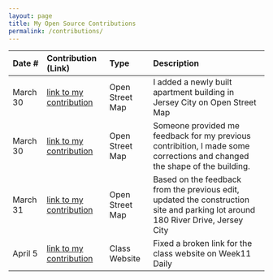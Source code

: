 ```yaml
---
layout: page
title: My Open Source Contributions
permalink: /contributions/
---
```


<!--
Type of the contribution should be "Wikipedia edit", "OpenStreet Map feature", "Documentation", "Course website", "Blog",
"Browser Add-on", etc.

The description should include a brief summary of what you did.

The link should bring us to a public page that shows your contribution. 

Replace the first row with your own contribution. 

-->





| Date #       | Contribution (Link)  | Type  | Description |
|---|:---|:---|:---|
| March 30   | [link to my contribution](https://www.openstreetmap.org/changeset/119127771)    | Open Street Map    |   I added a newly built apartment building in Jersey City on Open Street Map    |
| March 30    |  [link to my contribution](https://www.openstreetmap.org/changeset/119137062) |   Open Street Map  |   Someone provided me feedback for my previous contribition, I made some corrections and changed the shape of the building.   |
|  March 31   | [link to my contribution](https://www.openstreetmap.org/changeset/119182634)   |    Open Street Map   | Based on the feedback from the previous edit, updated the construction site and parking lot around 180 River Drive, Jersey City |
|  April 5   | [link to my contribution](https://github.com/joannakl/ossd/pull/25)   |  Class Website   | Fixed a broken link for the class website on Week11 Daily |


